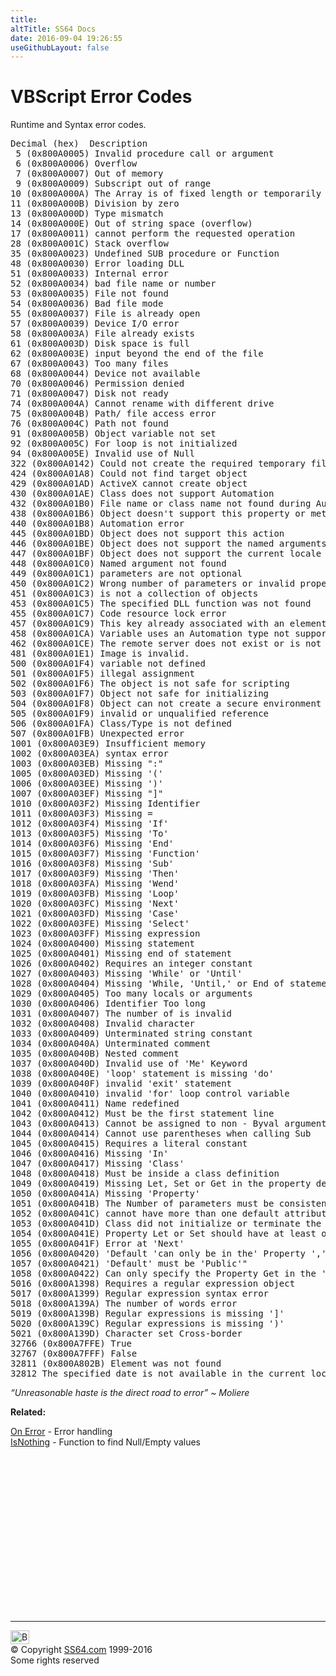 ```yaml
---
title:
altTitle: SS64 Docs
date: 2016-09-04 19:26:55
useGithubLayout: false
---
```

<!-- #BeginLibraryItem "/Library/head_vbsyntax.lbi" --><!-- #EndLibraryItem --><h1>VBScript Error Codes </h1> 
<p>Runtime and Syntax error codes.</p>
<pre>Decimal (hex)  Description
 5 (0x800A0005) Invalid procedure call or argument
 6 (0x800A0006) Overflow
 7 (0x800A0007) Out of memory
 9 (0x800A0009) Subscript out of range
10 (0x800A000A) The Array is of fixed length or temporarily locked
11 (0x800A000B) Division by zero
13 (0x800A000D) Type mismatch
14 (0x800A000E) Out of string space (overflow)
17 (0x800A0011) cannot perform the requested operation
28 (0x800A001C) Stack overflow
35 (0x800A0023) Undefined SUB procedure or Function
48 (0x800A0030) Error loading DLL
51 (0x800A0033) Internal error
52 (0x800A0034) bad file name or number
53 (0x800A0035) File not found
54 (0x800A0036) Bad file mode
55 (0x800A0037) File is already open
57 (0x800A0039) Device I/O error
58 (0x800A003A) File already exists
61 (0x800A003D) Disk space is full
62 (0x800A003E) input beyond the end of the file
67 (0x800A0043) Too many files
68 (0x800A0044) Device not available
70 (0x800A0046) Permission denied
71 (0x800A0047) Disk not ready
74 (0x800A004A) Cannot rename with different drive
75 (0x800A004B) Path/ file access error
76 (0x800A004C) Path not found
91 (0x800A005B) Object variable not set
92 (0x800A005C) For loop is not initialized
94 (0x800A005E) Invalid use of Null 
322 (0x800A0142) Could not create the required temporary file
424 (0x800A01A8) Could not find target object
429 (0x800A01AD) ActiveX cannot create object
430 (0x800A01AE) Class does not support Automation
432 (0x800A01B0) File name or class name not found during Automation operation
438 (0x800A01B6) Object doesn't support this property or method
440 (0x800A01B8) Automation error
445 (0x800A01BD) Object does not support this action
446 (0x800A01BE) Object does not support the named arguments
447 (0x800A01BF) Object does not support the current locale
448 (0x800A01C0) Named argument not found
449 (0x800A01C1) parameters are not optional
450 (0x800A01C2) Wrong number of parameters or invalid property assignment
451 (0x800A01C3) is not a collection of objects
453 (0x800A01C5) The specified DLL function was not found
455 (0x800A01C7) Code resource lock error
457 (0x800A01C9) This key already associated with an element of this collection
458 (0x800A01CA) Variable uses an Automation type not supported in VBScript
462 (0x800A01CE) The remote server does not exist or is not available
481 (0x800A01E1) Image is invalid.
500 (0x800A01F4) variable not defined
501 (0x800A01F5) illegal assignment
502 (0x800A01F6) The object is not safe for scripting
503 (0x800A01F7) Object not safe for initializing
504 (0x800A01F8) Object can not create a secure environment
505 (0x800A01F9) invalid or unqualified reference
506 (0x800A01FA) Class/Type is not defined
507 (0x800A01FB) Unexpected error
1001 (0x800A03E9) Insufficient memory
1002 (0x800A03EA) syntax error
1003 (0x800A03EB) Missing ":"
1005 (0x800A03ED) Missing '('
1006 (0x800A03EE) Missing ')'
1007 (0x800A03EF) Missing "]"
1010 (0x800A03F2) Missing Identifier
1011 (0x800A03F3) Missing = 
1012 (0x800A03F4) Missing 'If'
1013 (0x800A03F5) Missing 'To'
1014 (0x800A03F6) Missing 'End'
1015 (0x800A03F7) Missing 'Function'
1016 (0x800A03F8) Missing 'Sub'
1017 (0x800A03F9) Missing 'Then'
1018 (0x800A03FA) Missing 'Wend'
1019 (0x800A03FB) Missing 'Loop'
1020 (0x800A03FC) Missing 'Next'
1021 (0x800A03FD) Missing 'Case'
1022 (0x800A03FE) Missing 'Select'
1023 (0x800A03FF) Missing expression
1024 (0x800A0400) Missing statement
1025 (0x800A0401) Missing end of statement
1026 (0x800A0402) Requires an integer constant
1027 (0x800A0403) Missing 'While' or 'Until'
1028 (0x800A0404) Missing 'While, 'Until,' or End of statement
1029 (0x800A0405) Too many locals or arguments
1030 (0x800A0406) Identifier Too long
1031 (0x800A0407) The number of is invalid
1032 (0x800A0408) Invalid character
1033 (0x800A0409) Unterminated string constant
1034 (0x800A040A) Unterminated comment
1035 (0x800A040B) Nested comment
1037 (0x800A040D) Invalid use of 'Me' Keyword
1038 (0x800A040E) 'loop' statement is missing 'do'
1039 (0x800A040F) invalid 'exit' statement
1040 (0x800A0410) invalid 'for' loop control variable
1041 (0x800A0411) Name redefined
1042 (0x800A0412) Must be the first statement line
1043 (0x800A0413) Cannot be assigned to non - Byval argument
1044 (0x800A0414) Cannot use parentheses when calling Sub
1045 (0x800A0415) Requires a literal constant
1046 (0x800A0416) Missing 'In'
1047 (0x800A0417) Missing 'Class'
1048 (0x800A0418) Must be inside a class definition
1049 (0x800A0419) Missing Let, Set or Get in the property declaration
1050 (0x800A041A) Missing 'Property'
1051 (0x800A041B) The Number of parameters must be consistent with the attribute description
1052 (0x800A041C) cannot have more than one default attribute / method in a class 
1053 (0x800A041D) Class did not initialize or terminate the process parameters
1054 (0x800A041E) Property Let or Set should have at least one parameter
1055 (0x800A041F) Error at 'Next'
1056 (0x800A0420) 'Default 'can only be in the' Property ',' Function 'or' Sub 'in the designated
1057 (0x800A0421) 'Default' must be 'Public'"
1058 (0x800A0422) Can only specify the Property Get in the 'Default'
5016 (0x800A1398) Requires a regular expression object
5017 (0x800A1399) Regular expression syntax error
5018 (0x800A139A) The number of words error
5019 (0x800A139B) Regular expressions is missing ']'
5020 (0x800A139C) Regular expressions is missing ')'
5021 (0x800A139D) Character set Cross-border
32766 (0x800A7FFE) True
32767 (0x800A7FFF) False
32811 (0x800A802B) Element was not found
32812 The specified date is not available in the current locale's calendar</pre>
<p class="quote"><i>“Unreasonable haste is the direct road to error” ~ Moliere</i></p>
<p><b>Related:</b></p>
<p><a href="onerror.html">On Error</a> - Error handling<br>
<a href="syntax-null.html">IsNothing</a> - Function to find Null/Empty values</p><!-- #BeginLibraryItem "/Library/foot_vb.lbi" --><p>
<!-- VB300 -->
<ins class="adsbygoogle" style="display:inline-block;width:300px;height:250px" data-ad-client="ca-pub-6140977852749469" data-ad-slot="1683739502"></ins>
<script>
(adsbygoogle = window.adsbygoogle || []).push({});
</script></p>
<hr>
<div id="bl" class="footer"><a href="syntax-errors.html#"><img src="../images/top.png" width="30" height="22" alt="Back to the Top"></a></div>
<div id="br" class="footer, tagline">© Copyright <a href="http://ss64.com/">SS64.com</a> 1999-2016<br>
Some rights reserved</div><!-- #EndLibraryItem -->

